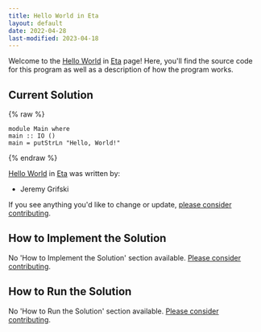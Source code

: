 ```yaml
---
title: Hello World in Eta
layout: default
date: 2022-04-28
last-modified: 2023-04-18
---
```


Welcome to the [Hello World](https://sampleprograms.io/projects/hello-world) in [Eta](https://sampleprograms.io/languages/eta) page! Here, you'll find the source code for this program as well as a description of how the program works.

## Current Solution

{% raw %}

```eta
module Main where
main :: IO ()
main = putStrLn "Hello, World!"
```

{% endraw %}

[Hello World](https://sampleprograms.io/projects/hello-world) in [Eta](https://sampleprograms.io/languages/eta) was written by:

- Jeremy Grifski

If you see anything you'd like to change or update, [please consider contributing](https://github.com/TheRenegadeCoder/sample-programs).

## How to Implement the Solution

No 'How to Implement the Solution' section available. [Please consider contributing](https://github.com/TheRenegadeCoder/sample-programs-website).

## How to Run the Solution

No 'How to Run the Solution' section available. [Please consider contributing](https://github.com/TheRenegadeCoder/sample-programs-website).